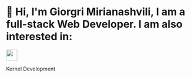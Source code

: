 # 👋 Hi, I'm Giorgri Mirianashvili, I am a full-stack Web Developer. I am also interested in:
<div display=flex flex-direction=row>
  <a>
    <img src="https://cdn-icons-png.freepik.com/512/689/689338.png" width=30px>
    <p> Kernel Development</p>
  </a>
</div>
